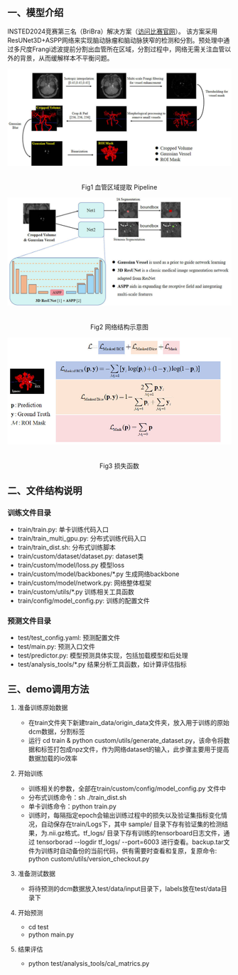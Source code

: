 ## 一、模型介绍
INSTED2024竞赛第三名（BriBra）解决方案（[访问比赛官网](https://www.codabench.org/competitions/2139/)）。
该方案采用ResUNet3D+ASPP网络来实现脑动脉瘤和脑动脉狭窄的检测和分割。预处理中通过多尺度Frangi滤波提前分割出血管所在区域，分割过程中，网络无需关注血管以外的背景，从而缓解样本不平衡问题。
<div align="center">
    <img src="preprocess.jpg" alt="血管区域提取" style="margin-bottom: 20px;" />
    <p>Fig1 血管区域提取 Pipeline</p>
</div>

<div align="center">
    <img src="network.jpg" alt="网络结构" style="margin-bottom: 20px;" />
    <p>Fig2 网络结构示意图</p>
</div>

<div align="center">
    <img src="lossfunction.jpg" alt="损失函数" style="margin-bottom: 20px;" />
    <p>Fig3 损失函数</p>
</div>

## 二、文件结构说明

### 训练文件目录

- train/train.py: 单卡训练代码入口
- train/train_multi_gpu.py: 分布式训练代码入口
- train/train_dist.sh: 分布式训练脚本
- train/custom/dataset/dataset.py: dataset类
- train/custom/model/loss.py 模型loss
- train/custom/model/backbones/*.py 生成网络backbone
- train/custom/model/network.py: 网络整体框架
- train/custom/utils/*.py 训练相关工具函数
- train/config/model_config.py: 训练的配置文件

### 预测文件目录

* test/test_config.yaml: 预测配置文件
* test/main.py: 预测入口文件
* test/predictor.py: 模型预测具体实现，包括加载模型和后处理
* test/analysis_tools/*.py 结果分析工具函数，如计算评估指标

## 三、demo调用方法

1. 准备训练原始数据
   * 在train文件夹下新建train_data/origin_data文件夹，放入用于训练的原始dcm数据，分割标签
   * 运行 cd train & python custom/utils/generate_dataset.py，该命令将数据和标签打包成npz文件，作为网络dataset的输入，此步骤主要用于提高数据加载的io效率

2. 开始训练
   * 训练相关的参数，全部在train/custom/config/model_config.py 文件中
   * 分布式训练命令：sh ./train_dist.sh
   * 单卡训练命令：python train.py
   * 训练时，每隔指定epoch会输出训练过程中的损失以及验证集指标变化情况，自动保存在train/Logs下，其中 sample/ 目录下存有验证集的检测结果，为.nii.gz格式。tf_logs/ 目录下存有训练的tensorboard日志文件，通过 tensorborad --logdir tf_logs/ --port=6003 进行查看。backup.tar文件为训练时自动备份的当前代码，供有需要时查看和复原，复原命令: python custom/utils/version_checkout.py

3. 准备测试数据
   * 将待预测的dcm数据放入test/data/input目录下，labels放在test/data目录下

4. 开始预测
   * cd test
   * python main.py

5. 结果评估
   * python test/analysis_tools/cal_matrics.py
